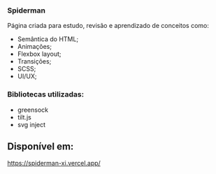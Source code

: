 ### Spiderman

Página criada para estudo, revisão e aprendizado de conceitos como:
- Semântica do HTML;
- Animações;
- Flexbox layout;
- Transições;
- SCSS;
- UI/UX;

### Bibliotecas utilizadas:
- greensock
- tilt.js
- svg inject

## Disponível em:
https://spiderman-xi.vercel.app/